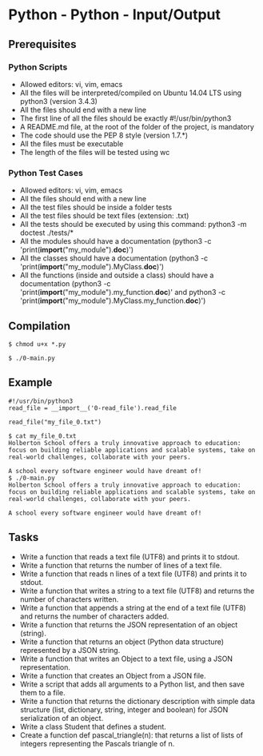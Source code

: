 # Python - Python - Input/Output

## Prerequisites
### Python Scripts
* Allowed editors: vi, vim, emacs
* All the files will be interpreted/compiled on Ubuntu 14.04 LTS using python3 (version 3.4.3)
* All the files should end with a new line
* The first line of all the files should be exactly #!/usr/bin/python3
* A README.md file, at the root of the folder of the project, is mandatory
* The code should use the PEP 8 style (version 1.7.*)
* All the files must be executable
* The length of the files will be tested using wc
### Python Test Cases
* Allowed editors: vi, vim, emacs
* All the files should end with a new line
* All the test files should be inside a folder tests
* All the test files should be text files (extension: .txt)
* All the tests should be executed by using this command: python3 -m doctest ./tests/*
* All the modules should have a documentation (python3 -c 'print(__import__("my_module").__doc__)')      
* All the classes should have a documentation (python3 -c 'print(__import__("my_module").MyClass.__doc__)')
* All the functions (inside and outside a class) should have a documentation (python3 -c 'print(__import__("my_module").my_function.__doc__)' and python3 -c 'print(__import__("my_module").MyClass.my_function.__doc__)')

## Compilation
`$ chmod u+x *.py`

`$ ./0-main.py`

## Example
```$ cat 0-main.py
#!/usr/bin/python3
read_file = __import__('0-read_file').read_file

read_file("my_file_0.txt")

$ cat my_file_0.txt
Holberton School offers a truly innovative approach to education:
focus on building reliable applications and scalable systems, take on real-world challenges, collaborate with your peers. 

A school every software engineer would have dreamt of!
$ ./0-main.py
Holberton School offers a truly innovative approach to education:
focus on building reliable applications and scalable systems, take on real-world challenges, collaborate with your peers. 

A school every software engineer would have dreamt of!
```

## Tasks
* Write a function that reads a text file (UTF8) and prints it to stdout.
* Write a function that returns the number of lines of a text file.
* Write a function that reads n lines of a text file (UTF8) and prints it to stdout.
* Write a function that writes a string to a text file (UTF8) and returns the number of characters written.
* Write a function that appends a string at the end of a text file (UTF8) and returns the number of characters added.
* Write a function that returns the JSON representation of an object (string).
* Write a function that returns an object (Python data structure) represented by a JSON string.
* Write a function that writes an Object to a text file, using a JSON representation.
* Write a function that creates an Object from a JSON file.
* Write a script that adds all arguments to a Python list, and then save them to a file.
* Write a function that returns the dictionary description with simple data structure (list, dictionary, string, integer and boolean) for JSON serialization of an object.
* Write a class Student that defines a student.
* Create a function def pascal_triangle(n): that returns a list of lists of integers representing the Pascals triangle of n.
